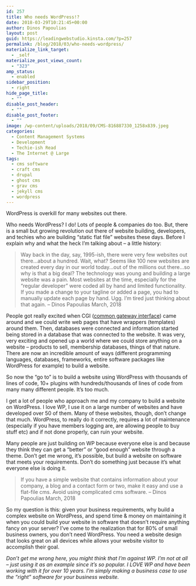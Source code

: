```yaml
---
id: 257
title: Who needs WordPress!?
date: 2018-03-29T10:21:45+00:00
author: Dinos Papoulias
layout: post
guid: https://leadingwebstudio.kinsta.com/?p=257
permalink: /blog/2018/03/who-needs-wordpress/
materialize_link_target:
  - _self
materialize_post_views_count:
  - "323"
amp_status:
  - enabled
sidebar_position:
  - right
hide_page_title:
  - ""
disable_post_header:
  - ""
disable_post_footer:
  - ""
image: /wp-content/uploads/2018/09/CMS-816887330_1258x839.jpeg
categories:
  - Content Management Systems
  - Development
  - Techie-ish Read
  - The Internet @ Large
tags:
  - cms software
  - craft cms
  - drupal
  - ghost cms
  - grav cms
  - jekyll cms
  - wordpress
---
```

WordPress is overkill for many websites out there.

Who needs WordPress? I do! Lots of people & companies do too. But, there is a small but growing revolution out there of website building, developers, and techies who are building &#8220;static flat file&#8221; websites these days. Before I explain why and what the heck I&#8217;m talking about &#8211; a little history:

> Way back in the day, say, 1995-ish, there were very few websites out there&#8230;about a hundred. Wait, what? Seems like 100 new websites are created every day in our world today&#8230;out of the millions out there&#8230;so why is that a big deal? The technology was young and building a large website was a pain. Most websites at the time, especially for the &#8220;regular developer&#8221; were coded all by hand and limited functionality. If you made a change to your tagline or added a page, you had to manually update each page by hand. Ugg. I&#8217;m tired just thinking about that again. &#8211; Dinos Papoulias March, 2018

People got really excited when CGI (<a href="https://en.wikipedia.org/wiki/Common_Gateway_Interface" target="_blank" rel="noopener">common gateway interface</a>) came around and we could write web pages that have wrappers (templates) around them. Then, databases were connected and information started being stored in a database that was connected to the website. It was very, very exciting and opened up a world where we could store anything on a website &#8211; products to sell, membership databases, things of that nature. There are now an incredible amount of ways (different programming languages, databases, frameworks, entire software packages like WordPress for example) to build a website.

So now the &#8220;go to&#8221; is to build a website using WordPress with thousands of lines of code, 10+ plugins with hundreds/thousands of lines of code from many many different people. It&#8217;s too much.

I get a lot of people who approach me and my company to build a website on WordPress. I love WP, I use it on a large number of websites and have developed over 50 of them. Many of these websites, though, don&#8217;t change that much. WordPress, to really do it correctly, requires a lot of maintenance (especially if you have members logging are, are allowing people to buy stuff etc) and if not done properly, can ruin your website.

Many people are just building on WP because everyone else is and because they think they can get a &#8220;better&#8221; or &#8220;good enough&#8221; website through a theme. Don&#8217;t get me wrong, it&#8217;s possible, but build a website on software that meets your requirements. Don&#8217;t do something just because it&#8217;s what everyone else is doing it.

> If you have a simple website that contains information about your company, a blog and a contact form or two, make it easy and use a flat-file cms. Avoid using complicated cms software. &#8211; Dinos Papoulias March, 2018

So my question is this: given your business requirements, why build a complex website on WordPress, and spend time & money on maintaining it when you could build your website in software that doesn&#8217;t require anything fancy on your server? I&#8217;ve come to the realization that for 80% of small business owners, you don&#8217;t need WordPress. You need a website design that looks great on all devices while allows your website visitor to accomplish their goal.

_Don&#8217;t get me wrong here, you might think that I&#8217;m against WP. I&#8217;m not at all &#8211; just using it as an example since it&#8217;s so popular. I LOVE WP and have been working with it for over 10 years. I&#8217;m simply making a business case to use the &#8220;right&#8221; software for your business website._